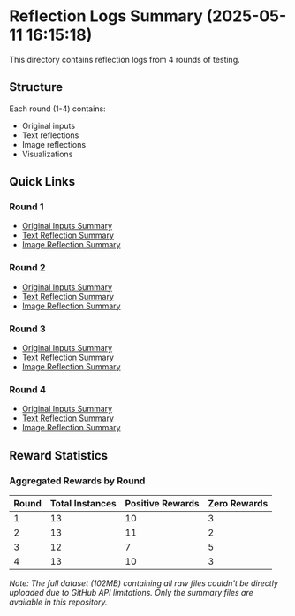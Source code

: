 # Reflection Logs Summary (2025-05-11 16:15:18)

This directory contains reflection logs from 4 rounds of testing.

## Structure

Each round (1-4) contains:
- Original inputs
- Text reflections
- Image reflections
- Visualizations

## Quick Links

### Round 1
- [Original Inputs Summary](1_round/original_inputs_summary.md)
- [Text Reflection Summary](1_round/text_reflection_summary.md)
- [Image Reflection Summary](1_round/image_reflection_summary.md)

### Round 2
- [Original Inputs Summary](2_round/original_inputs_summary.md)
- [Text Reflection Summary](2_round/text_reflection_summary.md)
- [Image Reflection Summary](2_round/image_reflection_summary.md)

### Round 3
- [Original Inputs Summary](3_round/original_inputs_summary.md)
- [Text Reflection Summary](3_round/text_reflection_summary.md)
- [Image Reflection Summary](3_round/image_reflection_summary.md)

### Round 4
- [Original Inputs Summary](4_round/original_inputs_summary.md)
- [Text Reflection Summary](4_round/text_reflection_summary.md)
- [Image Reflection Summary](4_round/image_reflection_summary.md)

## Reward Statistics

### Aggregated Rewards by Round

| Round | Total Instances | Positive Rewards | Zero Rewards |
|-------|----------------|------------------|--------------|
| 1     | 13             | 10               | 3            |
| 2     | 13             | 11               | 2            |
| 3     | 12             | 7                | 5            |
| 4     | 13             | 10               | 3            |

*Note: The full dataset (102MB) containing all raw files couldn't be directly uploaded due to GitHub API limitations. Only the summary files are available in this repository.*